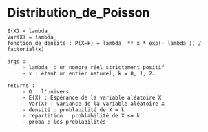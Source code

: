 # Distribution_de_Poisson

    E(X) = lambda_
    Var(X) = lambda_
    fonction de densité : P(X=k) = lambda_ ** x * exp(- lambda_)) / factorial(x)

    args :
         - lambda_ : un nombre réel strictement positif
         - x : étant un entier naturel, k = 0, 1, 2…
         
    returns :
         - Ω : l'univers
         - E(X) : Espérance de la variable aléatoire X
         - Var(X) : Variance de la variable aléatoire X
         - densité : problabilité de X = k
         - repartition : problabilité de X <= k
         - proba : les problabilités
         
